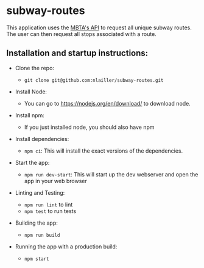 # subway-routes

This application uses the [MBTA's API](https://www.mbta.com/developers/v3-api) to request all unique subway routes. The user can then request all stops associated with a route.

## Installation and startup instructions:

* Clone the repo:
    - `git clone git@github.com:nlailler/subway-routes.git`
* Install Node:
    - You can go to https://nodejs.org/en/download/ to download node.
* Install npm:
    - If you just installed node, you should also have npm

* Install dependencies:
    - `npm ci`: This will install the exact versions of the dependencies.

* Start the app:
    - `npm run dev-start`: This will start up the dev webserver and open the app in your web browser

* Linting and Testing:
    - `npm run lint` to lint
    - `npm test` to run tests

* Building the app:
    - `npm run build`

* Running the app with a production build:
    - `npm start`
